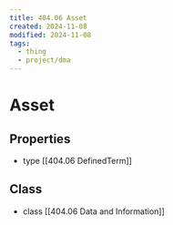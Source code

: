 ```yaml
---
title: 404.06 Asset
created: 2024-11-08
modified: 2024-11-08
tags:
  - thing
  - project/dma
---
```

# Asset
## Properties
- type [[404.06 DefinedTerm]]

## Class 
- class [[404.06 Data and Information]]